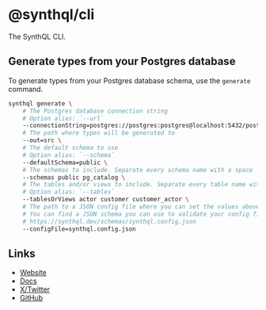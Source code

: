 # @synthql/cli

The SynthQL CLI.

## Generate types from your Postgres database

To generate types from your Postgres database schema, use the `generate` command.

```sh
synthql generate \
    # The Postgres database connection string
    # Option alias: `--url`
    --connectionString=postgres://postgres:postgres@localhost:5432/postgres \
    # The path where types will be generated to
    --out=src \
    # The default schema to use
    # Option alias: `--schema`
    --defaultSchema=public \
    # The schemas to include. Separate every schema name with a space
    --schemas public pg_catalog \
    # The tables and/or views to include. Separate every table name with a space
    # Option alias: `--tables`
    --tablesOrViews actor customer customer_actor \
    # The path to a JSON config file where you can set the values above
    # You can find a JSON schema you can use to validate your config file at:
    # https://synthql.dev/schemas/synthql.config.json
    --configFile=synthql.config.json
```

## Links

-   [Website](https://synthql.dev)
-   [Docs](https://synthql.dev/docs/getting-started)
-   [X/Twitter](https://twitter.com/fernandohur)
-   [GitHub](https://github.com/synthql/SynthQL)
